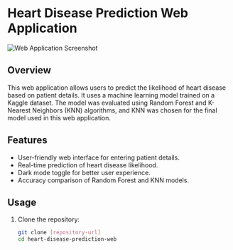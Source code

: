 # Heart Disease Prediction Web Application

![Web Application Screenshot](screenshot.png)

## Overview

This web application allows users to predict the likelihood of heart disease based on patient details. It uses a machine learning model trained on a Kaggle dataset. The model was evaluated using Random Forest and K-Nearest Neighbors (KNN) algorithms, and KNN was chosen for the final model used in this web application.

## Features

- User-friendly web interface for entering patient details.
- Real-time prediction of heart disease likelihood.
- Dark mode toggle for better user experience.
- Accuracy comparison of Random Forest and KNN models.

## Usage

1. Clone the repository:

   ```bash
   git clone [repository-url]
   cd heart-disease-prediction-web
